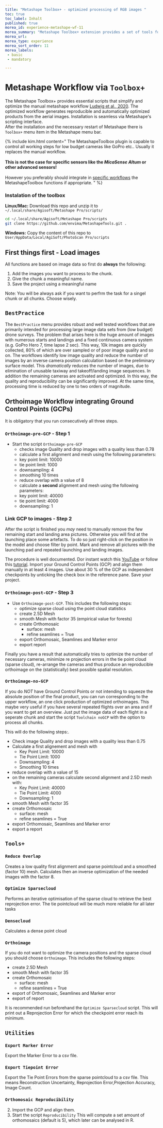 ```yaml
---
title: "Metashape Toolbox+ - optimized processing of RGB images "
toc: true
toc_label: Inhalt
published: true
morea_id: experience-metashape-wf-11
morea_summary: "Metashape Toolbox+ extension provides a set of tools for easy reproducibility of optimized generation of orthoimages and point clouds. It is a convenient extension of the standard tools and workflows."
morea_url: 
morea_type: experience
morea_sort_order: 11
morea_labels:
 - basic
 - mandatory 

---
```


# Metashape Workflow via `Toolbox+`

The Metashape Toolbox+ provides essential scripts that simplify and optimize the manual metashape workflow [Ludwig et al., 2020](https://www.mdpi.com/2072-4292/12/22/3831). The optimized workflow generates reproducible and automatically optimized products from the aerial images. Installation is seamless via Metashape's scripting interface.  
After the installation and the necessary restart of Metashape there is `Toolbox+` menu item in the Metashape menu bar. 

{% include kim.html content="
The MetashapeToolbox plugin is capable to control all working steps for low budget cameras like GoPro etc.. Usually it replaces the manual workflow.
<br><br>
**This is not the case for specific sensors like the _MicaSense Altum_ or other advanced sensors!**
<br><br>
However you preferably should integrate in [specific workflows](https://agisoft.freshdesk.com/support/solutions/articles/31000148381-micasense-altum-processing-workflow-including-reflectance-calibration-in-agisoft-metashape-professi) the MetashapeToolbox functions if appropriate.
 " %}

### Instalation of the toolbox
**Linux/Mac:**
Download this repo and unzip it to `~/.local/share/Agisoft/Metashape Pro/scripts/`

```bash
cd ~/.local/share/Agisoft/Metashape Pro/scripts
git clone https://github.com/envima/MetashapeTools.git .
```
**Windows:**
Copy the content of this repo to `User/AppData/Local/AgiSoft/PhotoScan Pro/scripts`

## First things first - Load images 
All functions are based on image data so first do **always** the following:

1. Add the images you want to process to the chunk.
2. Give the chunk a meaningful name.
3. Save the project using a meaningful name

Note: You will be always ask if you want to perfrm the task for a singel chunk or all chunks. Choose wisely.

## `BestPractice`

The `BestPractice` menu provides robust and well tested workflows that are primarily intended for processing large image data sets from (low budget) drone surveys. The problem that arises here is the huge amount of images with numerous starts and landings and a fixed continuous camera system (e.g. GoPro Hero 7, time lapse 2 sec). This way, 10k images are quickly collected, 80% of which are over sampled or of poor image quality and so on. The workflows identify low image quality and reduce the number of images by an inverse camera position calculation based on the preliminary surface model. This *dramatically* reduces the number of images, due to elimination of unusable taxiway and takeoff/landing image sequences. In addition the remaining cameras are activated and optimized. In this way, the quality and reproducibility can be significantly improved. At the same time, processing time is reduced by one to two orders of magnitude. 

## Orthoimage Workflow integrating Ground Control Points (GCPs)

It is obligatory that you run consecutively  all three steps.

### `Orthoimage-pre-GCP` - Step 1
* Start the script `Orthoimage-pre-GCP`
  * checks image Quality and drop images with  a quality less than 0.78
  * calculate a first alignment and mesh using the following parameters: 
  * key point limit: 10000
  * tie point limit: 1000
  * downsampling: 4
  * smoothing 10 times
  * reduce overlap with a value of 8 
  * calculate a **second** alignment and mesh using the following parameters: 
  * key point limit: 40000
  * tie point limit: 4000
  * downsampling: 1


### Link GCP to images - Step 2

After the script is finished you *may* need to manually remove the few remaining start and landing area pictures. Otherwise you will find at the launching place some artefacts. To do so just right-click on the position in the model and choose filter by point. Mark and remove all pictures with the launching pad and repeated launching and landing images.

The procedure is well documented. Dor instant watch this [YouTube](https://youtu.be/G09r5PXqhBc) or follow this [tutorial](https://agisoft.freshdesk.com/support/solutions/articles/31000153696-aerial-data-processing-with-gcps-orthomosaic-dem-generation). Import your Ground Control Points (GCP) and align them manually in at least 4 images. Use about 30 % of the GCP as independent checkpoints by unticking the check box in the reference pane. Save your project.


### `Orthoimage-post-GCP` - Step 3

* Use `Orthoimage-post-GCP`. This includes the following steps:
  * optimize sparse cloud using the point cloud statistics
  * create 2.5D Mesh
  * smooth Mesh with factor 35 (empirical value for forests)
  * create Orthomosaic
	  * surface: mesh
	  * refine seamlines = True
  * export Orthomosaic, Seamlines and Marker error
  * export report

Finally you have a result that automatically tries to optimize the number of necessary cameras, minimize re projection errors in the tie point cloud (sparse cloud), re-arrange the cameras and thus produce an reproducible orthoimage on the (statistically) best possible spatial resolution. 

### `Orthoimage-no-GCP`
If you do *NOT* have Ground Control Points or not intending to squeeze the absolute position of the final product, you can run corresponding to the upper workflow, an one click production of optimized orthoimages. This maybe very useful if you have several repeated flights over an area and if you want to get an overview. Just put the image data of each flight in a seperate chunk and start the script `Toolchain noGCP` with the option to process all chunks.

This will do the following steps:.
* Check image Quality and drop images with  a quality less than 0.75
* Calculate a first alignement and mesh with 
  * Key Point Limit: 10000
  * Tie Point Limit: 1000
  * Downsampling: 4
  * Smoothing 10 times
* reduce overlap with a value of 15 
* on the remaining cameras calculate second alignment and 2.5D mesh with: 
  * Key Point Limit: 40000
  * Tie Point Limit: 4000
  * Downsampling: 1
* smooth Mesh with factor 35
* create Orthomosaic
	* surface: mesh
	* refine seamlines = True
* export Orthomosaic, Seamlines and Marker error
* export a report

## `Tools+`
### `Reduce Overlap`
Creates a low quality first alignment and sparse pointcloud  and a smoothed (factor 10) mesh. Calculates then an inverse optimization of the needed images with the factor 8.

### `Optimize Sparsecloud`
Performs an iterative optimisation of the sparse cloud to retrieve the best reprojection error. The tie pointcloud will be much more reliable for all later tasks

### `Densecloud`
Calculates a dense point cloud

### `Orthoimage`
If you do not want to optimize the camera positions and the sparse cloud you should choose `Orthoimage`. This includes the following steps:

* create 2.5D Mesh
* smooth Mesh with factor 35
* create Orthomosaic
	* surface: mesh
	* refine seamlines = True
* export of Orthomosaic, Seamlines and Marker error
* export of report

It is recommended run beforehand the `Optimize Sparsecloud` script. This will print out a Reprojection Error for which the checkpoint error reach its minimum.

## `Utilities`

### `Export Marker Error`
Export the Marker Error to a csv file.

### `Export Tiepoint Error`
Export the Tie Point Errors from the sparse pointcloud to a csv file. This means   Reconstruction Uncertainty, Reprojection Error,Projection Accuracy, Image Count.

### `Orthomosaic Reproducibility`
2. Import the GCP and align them.
3. Start the script `Reproducibility`
This will compute a set amount of orthomosaics (default is 5), which later can be analysed in R.